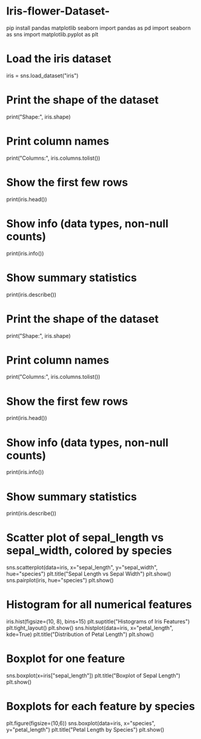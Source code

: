 # Iris-flower-Dataset-
pip install pandas matplotlib seaborn
import pandas as pd
import seaborn as sns
import matplotlib.pyplot as plt
# Load the iris dataset
iris = sns.load_dataset("iris")
# Print the shape of the dataset
print("Shape:", iris.shape)

# Print column names
print("Columns:", iris.columns.tolist())

# Show the first few rows
print(iris.head())

# Show info (data types, non-null counts)
print(iris.info())

# Show summary statistics
print(iris.describe())
# Print the shape of the dataset
print("Shape:", iris.shape)

# Print column names
print("Columns:", iris.columns.tolist())

# Show the first few rows
print(iris.head())

# Show info (data types, non-null counts)
print(iris.info())

# Show summary statistics
print(iris.describe())
# Scatter plot of sepal_length vs sepal_width, colored by species
sns.scatterplot(data=iris, x="sepal_length", y="sepal_width", hue="species")
plt.title("Sepal Length vs Sepal Width")
plt.show()
sns.pairplot(iris, hue="species")
plt.show()
# Histogram for all numerical features
iris.hist(figsize=(10, 8), bins=15)
plt.suptitle("Histograms of Iris Features")
plt.tight_layout()
plt.show()
sns.histplot(data=iris, x="petal_length", kde=True)
plt.title("Distribution of Petal Length")
plt.show()
# Boxplot for one feature
sns.boxplot(x=iris["sepal_length"])
plt.title("Boxplot of Sepal Length")
plt.show()

# Boxplots for each feature by species
plt.figure(figsize=(10,6))
sns.boxplot(data=iris, x="species", y="petal_length")
plt.title("Petal Length by Species")
plt.show()
